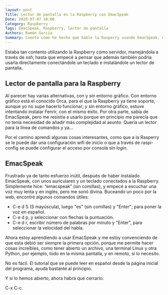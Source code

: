 ```yaml
---
layout: post
Title: Lector de pantalla en la Raspberry con EmacSpeak
Date: 2020-07-07 18:00
Category: Raspberry
Tags: EmacSpeak, Raspberry, lector de pantalla
Authors: Ramón García
Summary: Cuento cómo he hecho que hable la Rasperry usando EmacSpeak, un editor de texto con lector de pantalla.
---
```


Estaba tan  contento utilizando la Raspberry como servidor, manejándola a través de *ssh*, hasta que empecé a pensar que además también podría usarla directamente conectándole un teclado e instalándole un lector de pantalla.

## Lector de pantalla para la Raspberry

Al parecer hay varias alternativas, con y sin entorno gráfico. Con entorno gráfico está el conocido Orca, para el que la Raspberry ya tiene soporte, aunque yo no supe hacerlo funcionar; y sin entorno gráfico, estuve intentando instalar Fenrir, con el mismo éxito. Por otra parte, sabía de EmacSpeak, pero me resistía a usarlo porque en principio me parecía que no tenía necesidad de añadir más complejidad al asunto. Quería un lector para la línea de comandos y ya...

Por el camino aprendí algunas cosas interesantes, como  que a la Rasperry se le puede dar una configuración wifi de inicio o que a través de raspi-config se puede configurar el acceso por consola sin *login*.

## EmacSpeak

Frustrado ya de tanto esfuerzo inútil, después de haber instalado EmacSpeak, con unos auriculares y un teclado conectados a la Raspberry. Simplemente hice: “emacspeak” (sin comillas), y empecé a escuchar una voz muy lenta y en inglés, pero me sonó divina. Buceando un poco por la web, encontré algunos comandos útiles:

- C-e d S (S mayúscula), luego "es" (sin comillas) y "Enter"; para poner la voz en español.
- C-e d p, y seleccionar con flechas la puntuación.
- C-e d r, escribir número de palabras por minuto y "Enter", para seleccionar la velocidad del habla.

Ahora estoy aprendiendo a usar EmacSpeak y me estoy convenciendo de que esta debió ser siempre la primera opción, porque me permite hacer cosas increíbles, como tener abierto un archivo, una terminal Linux y otra Python, por ejemplo, todo en la misma pantalla, y en remoto, si lo necesito.

No es fácil. El tutorial que se puede leer en español desde la página inicial del programa, ayuda bastante al principio.

Y si lo hemos abierto, ahora habrá que cerrarlo:

C-x C-c.